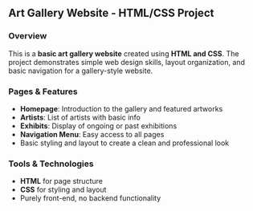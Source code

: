 ## Art Gallery Website - HTML/CSS Project

### Overview
This is a **basic art gallery website** created using **HTML and CSS**. The project demonstrates simple web design skills, layout organization, and basic navigation for a gallery-style website.

### Pages & Features
- **Homepage**: Introduction to the gallery and featured artworks  
- **Artists**: List of artists with basic info  
- **Exhibits**: Display of ongoing or past exhibitions  
- **Navigation Menu**: Easy access to all pages  
- Basic styling and layout to create a clean and professional look

### Tools & Technologies
- **HTML** for page structure  
- **CSS** for styling and layout  
- Purely front-end, no backend functionality
